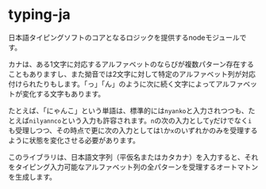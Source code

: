 # typing-ja

日本語タイピングソフトのコアとなるロジックを提供するnodeモジュールです。

カナは、ある1文字に対応するアルファベットのならびが複数パターン存在することもありますし、また拗音では2文字に対して特定のアルファベット列が対応付けられたりもします。「っ」「ん」のように次に続く文字によってアルファベットが変化する文字もあります。

たとえば、「にゃんこ」という単語は、標準的には`nyanko`と入力されつつも、たとえば`nilyannco`という入力も許容されます。`n`の次の入力として`y`だけでなく`i`も受理しつつ、その時点で更に次の入力としては`l`か`x`のいずれかのみを受理するように状態を変化させる必要があります。

このライブラリは、日本語文字列（平仮名またはカタカナ）を入力すると、それをタイピング入力可能なアルファベット列の全パターンを受理するオートマトンを生成します。
